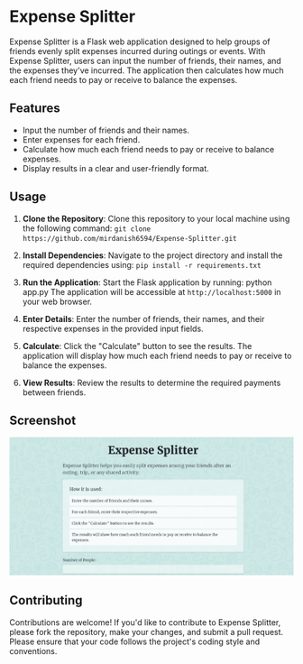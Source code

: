 # Expense Splitter

Expense Splitter is a Flask web application designed to help groups of friends evenly split expenses incurred during outings or events. With Expense Splitter, users can input the number of friends, their names, and the expenses they've incurred. The application then calculates how much each friend needs to pay or receive to balance the expenses.

## Features

- Input the number of friends and their names.
- Enter expenses for each friend.
- Calculate how much each friend needs to pay or receive to balance expenses.
- Display results in a clear and user-friendly format.

## Usage

1. **Clone the Repository**: Clone this repository to your local machine using the following command: `git clone https://github.com/mirdanish6594/Expense-Splitter.git`

2. **Install Dependencies**: Navigate to the project directory and install the required dependencies using: `pip install -r requirements.txt`

3. **Run the Application**: Start the Flask application by running: python app.py
The application will be accessible at `http://localhost:5000` in your web browser.

4. **Enter Details**: Enter the number of friends, their names, and their respective expenses in the provided input fields.

5. **Calculate**: Click the "Calculate" button to see the results. The application will display how much each friend needs to pay or receive to balance the expenses.

6. **View Results**: Review the results to determine the required payments between friends.

## Screenshot

![Screenshot](https://github.com/mirdanish6594/Expense-Splitter/blob/main/static/assets/screenshot.png)

## Contributing

Contributions are welcome! If you'd like to contribute to Expense Splitter, please fork the repository, make your changes, and submit a pull request. Please ensure that your code follows the project's coding style and conventions.
